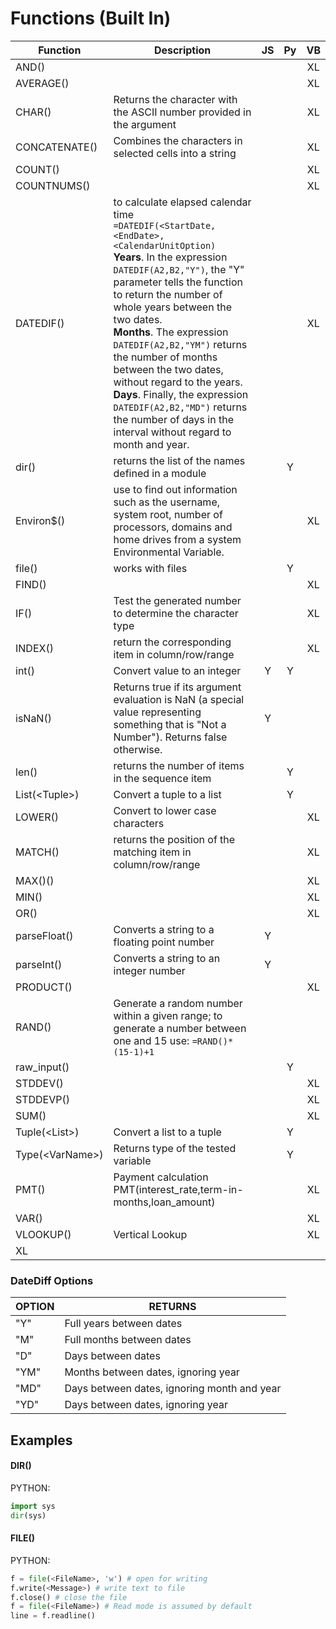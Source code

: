 # Functions (Built In)

| Function | Description | JS | Py | VB |  
| --- | --- | :---: | :---: | :---: |  
| AND() |  |  | | XL |  
| AVERAGE() | | | | XL |  
| CHAR() |Returns the character with the ASCII number provided in the argument   | | | XL |  
| CONCATENATE() |Combines the characters in selected cells into a string | | | XL |  
| COUNT()| | |   | XL |  
| COUNTNUMS()| | |  | XL |  
| DATEDIF() | to calculate elapsed calendar time <BR> `=DATEDIF(<StartDate,<EndDate>,<CalendarUnitOption)` <BR> **Years**. In the expression `DATEDIF(A2,B2,"Y")`, the "Y" parameter tells the function to return the number of whole years between the two dates. <br> **Months**. The expression `DATEDIF(A2,B2,"YM")` returns the number of months between the two dates, without regard to the years. <BR> **Days**. Finally, the expression `DATEDIF(A2,B2,"MD")` returns the number of days in the interval without regard to month and year. | |  | XL |  
| dir() | returns the list of the names defined in a module |  | Y |  |  
| Environ$()|use to find out information such as the username, system root, number of processors, domains and home drives from a system Environmental Variable. | |  | XL |  
| file() | works with files |  | Y |  |  
| FIND()| | |  | XL |  
| IF() |Test the generated number to determine the character type  | |  | XL |  
| INDEX()|return the corresponding item in column/row/range | |  |XL |  
| int() | Convert value to an integer | Y | Y |  |  
| isNaN()|Returns true if its argument evaluation is NaN (a special value representing something that is "Not a Number"). Returns false otherwise.|Y |  |  |  
| len() | returns the number of items in the sequence item |  | Y |  |  
| List(\<Tuple>) | Convert a tuple to a list |  | Y |  |  
| LOWER()|Convert to lower case characters | |  |XL |  
| MATCH()|returns the position of the matching item in column/row/range | |  |XL |  
| MAX()()| | |  |XL |  
| MIN() | | |  |XL |  
| OR()| | |  |XL |  
| parseFloat()|Converts a string to a floating point number|Y |  |  |  
| parseInt()|Converts a string to an integer number|Y |  | |  
| PRODUCT()| | |  |XL |  
| RAND() |Generate a random number within a given range; to generate a number between one and 15 use: `=RAND()*(15-1)+1` | |  
| raw_input() |  |  | Y |  |  
| STDDEV()| | |  | XL |  
| STDDEVP()| | |  | XL |  
| SUM()| | |  | XL |  
| Tuple(\<List>) | Convert a list to a tuple |  | Y |  |  
| Type(\<VarName>) | Returns type of the tested variable |  | Y | 
| PMT()|Payment calculation <br> PMT(interest_rate,term-in-months,loan_amount) | |  |XL |  
| VAR()| | |  | XL |  
| VLOOKUP()|Vertical Lookup | |  | XL |  
|XL |  

### DateDiff Options
| OPTION |RETURNS  |  
| -- | -- |  
| "Y" |Full years between dates  |  
| "M" |Full months between dates  |  
| "D" |Days between dates  |  
| "YM" |Months between dates, ignoring year  |  
| "MD" |Days between dates, ignoring month and year  |  
| "YD" |Days between dates, ignoring year  |  

## Examples

#### DIR()
PYTHON:
```python
import sys
dir(sys)
```

#### FILE()
PYTHON:
```python
f = file(<FileName>, 'w') # open for writing
f.write(<Message>) # write text to file
f.close() # close the file
f = file(<FileName>) # Read mode is assumed by default
line = f.readline()
```


